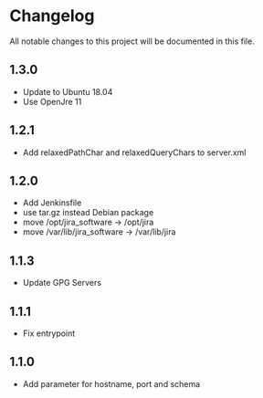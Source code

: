 # Changelog

All notable changes to this project will be documented in this file.

## 1.3.0

- Update to Ubuntu 18.04
- Use OpenJre 11

## 1.2.1

- Add relaxedPathChar and relaxedQueryChars to server.xml

## 1.2.0

- Add Jenkinsfile
- use tar.gz instead Debian package
- move /opt/jira_software -> /opt/jira
- move /var/lib/jira_software -> /var/lib/jira

## 1.1.3

- Update GPG Servers

## 1.1.1

- Fix entrypoint

## 1.1.0

- Add parameter for hostname, port and schema
